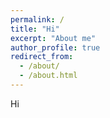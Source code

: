 ```yaml
---
permalink: /
title: "Hi"
excerpt: "About me"
author_profile: true
redirect_from: 
  - /about/
  - /about.html
---
```


Hi